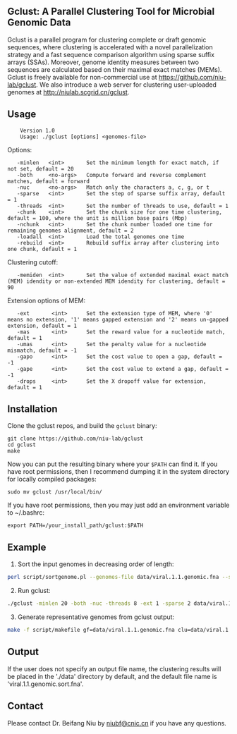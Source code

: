 Gclust: A Parallel Clustering Tool for Microbial Genomic Data
-----
Gclust is a parallel program for clustering complete or draft genomic sequences, where clustering is accelerated with a novel parallelization strategy and a fast sequence comparison algorithm using sparse suffix arrays (SSAs). Moreover, genome identity measures between two sequences are calculated based on their maximal exact matches (MEMs). Gclust is freely available for non-commercial use at https://github.com/niu-lab/gclust. We also introduce a web server for clustering user-uploaded genomes at http://niulab.scgrid.cn/gclust.

Usage
-----

        Version 1.0
        Usage: ./gclust [options] <genomes-file>

Options:

       -minlen   <int>       Set the minimum length for exact match, if not set, default = 20
       -both     <no-args>   Compute forward and reverse complement matches, default = forward
       -nuc      <no-args>   Match only the characters a, c, g, or t
       -sparse   <int>       Set the step of sparse suffix array, default = 1
       -threads  <int>       Set the number of threads to use, default = 1
       -chunk    <int>       Set the chunk size for one time clustering, default = 100, where the unit is million base pairs (Mbp)
       -nchunk   <int>       Set the chunk number loaded one time for remaining genomes alignment, default = 2
       -loadall  <int>       Load the total genomes one time
       -rebuild  <int>       Rebuild suffix array after clustering into one chunk, default = 1

Clustering cutoff:

       -memiden  <int>       Set the value of extended maximal exact match (MEM) idendity or non-extended MEM idendity for clustering, default = 90

Extension options of MEM:

       -ext       <int>      Set the extension type of MEM, where '0' means no extension, '1' means gapped extension and '2' means un-gapped extension, default = 1
       -mas       <int>      Set the reward value for a nucleotide match, default = 1
       -umas      <int>      Set the penalty value for a nucleotide mismatch, default = -1
       -gapo      <int>      Set the cost value to open a gap, default = -1
       -gape      <int>      Set the cost value to extend a gap, default = -1
       -drops     <int>      Set the X dropoff value for extension, default = 1

Installation
-------

Clone the gclust repos, and build the `gclust` binary:

    git clone https://github.com/niu-lab/gclust
    cd gclust
    make

Now you can put the resulting binary where your `$PATH` can find it. If you have root permissions, then
I recommend dumping it in the system directory for locally compiled packages:
    
    sudo mv gclust /usr/local/bin/

If you have root permissions, then you may just add an environment variable to ~/.bashrc:
    
    export PATH=/your_install_path/gclust:$PATH

Example
-------
1. Sort the input genomes in decreasing order of length:    
```bash    
perl script/sortgenome.pl --genomes-file data/viral.1.1.genomic.fna --sortedgenomes-file data/viral.1.1.genomic.sort.fna
```
2. Run gclust:
```bash    
./gclust -minlen 20 -both -nuc -threads 8 -ext 1 -sparse 2 data/viral.1.1.genomic.sort.fna > data/viral.1.1.genomic.sort.fna.clustering.out
```

3. Generate representative genomes from gclust output:
```bash
make -f script/makefile gf=data/viral.1.1.genomic.fna clu=data/viral.1.1.genomic.sort.fna.clustering.out pgf=repgenomes.out CRG
```

Output
-------
If the user does not specify an output file name, the clustering results will be placed in the './data' directory by default, and the default file name is 'viral.1.1.genomic.sort.fna'.

Contact
-------
Please contact Dr. Beifang Niu by niubf@cnic.cn if you have any questions.
